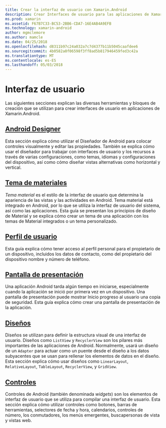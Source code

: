 ```yaml
---
title: Crear la interfaz de usuario con Xamarin.Android
description: Crear Interfaces de usuario para las aplicaciones de Xamarin.Android
ms.prod: xamarin
ms.assetid: F67B7C33-BC53-2BB6-CDA7-16E4AB4A9EFB
ms.technology: xamarin-android
author: mgmclemore
ms.author: mamcle
ms.date: 04/25/2018
ms.openlocfilehash: d8311b97c24a032a7c7d4377b11b5045caafdee6
ms.sourcegitcommit: 4b0582a0f06598f3ff8ad5b817946459fed3c42a
ms.translationtype: MT
ms.contentlocale: es-ES
ms.lasthandoff: 05/03/2018
---
```

# <a name="user-interface"></a>Interfaz de usuario

Las siguientes secciones explican las diversas herramientas y bloques de creación que se utilizan para crear interfaces de usuario en aplicaciones de Xamarin.Android.

## <a name="android-designerandroiduser-interfaceandroid-designerindexmd"></a>[Android Designer](~/android/user-interface/android-designer/index.md)

Esta sección explica cómo utilizar el Diseñador de Android para colocar controles visualmente y editar las propiedades. También se explica cómo usar el diseñador para trabajar con interfaces de usuario y los recursos a través de varias configuraciones, como temas, idiomas y configuraciones del dispositivo, así como cómo diseñar vistas alternativas como horizontal y vertical.

## <a name="material-themeandroiduser-interfacematerial-thememd"></a>[Tema de materiales](~/android/user-interface/material-theme.md)

*Tema material* es el estilo de la interfaz de usuario que determina la apariencia de las vistas y las actividades en Android. Tema material está integrado en Android, por lo que se utiliza la interfaz de usuario del sistema, así como las aplicaciones. Esta guía se presentan los principios de diseño de Material y se explica cómo crear un tema de una aplicación con los temas de Material integrados o un tema personalizado.

## <a name="user-profileandroiduser-interfaceuser-profilemd"></a>[Perfil de usuario](~/android/user-interface/user-profile.md)

Esta guía explica cómo tener acceso al perfil personal para el propietario de un dispositivo, incluidos los datos de contacto, como del propietario del dispositivo nombre y número de teléfono.

## <a name="splash-screenandroiduser-interfacesplash-screenmd"></a>[Pantalla de presentación](~/android/user-interface/splash-screen.md)

Una aplicación Android tarda algún tiempo en iniciarse, especialmente cuando la aplicación se inició por primera vez en un dispositivo. Una pantalla de presentación puede mostrar Inicio progreso al usuario una copia de seguridad. Esta guía explica cómo crear una pantalla de presentación de la aplicación.

## <a name="layoutsandroiduser-interfacelayoutsindexmd"></a>[Diseños](~/android/user-interface/layouts/index.md)

Diseños se utilizan para definir la estructura visual de una interfaz de usuario.
Diseños como `ListView` y `RecyclerView` son los pilares más importantes de las aplicaciones de Android. Normalmente, usará un diseño de un `Adapter` para actuar como un puente desde el diseño a los datos subyacentes que se usan para rellenar los elementos de datos en el diseño. Esta sección explica cómo usar diseños como `LinearLayout`, `RelativeLayout`, `TableLayout`, `RecyclerView`, y `GridView`.

## <a name="controlsandroiduser-interfacecontrolsindexmd"></a>[Controles](~/android/user-interface/controls/index.md)

Controles de Android (también denominada *widgets*) son los elementos de interfaz de usuario que se utiliza para compilar una interfaz de usuario. Esta sección explica cómo utilizar controles como botones, barras de herramientas, selectores de fecha y hora, calendarios, controles de número, los conmutadores, los menús emergentes, buscapersonas de vista y vistas web.

